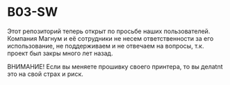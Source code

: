 # B03-SW

Этот репозиторий теперь открыт по просьбе наших пользователей. Компания Магнум и её сотрудники не несем ответственности за его использование, не поддерживаем и не отвечаем на вопросы, т.к. проект был закры много лет назад.

ВНИМАНИЕ! Если вы меняете прошивку своего принтера, то вы делаtnt это на свой страх и риск.
